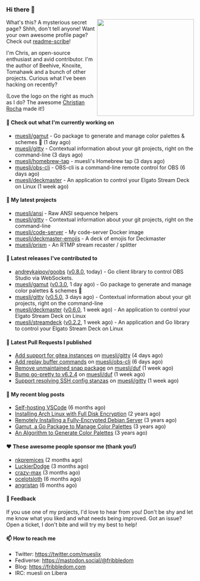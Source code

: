### Hi there 👋

<img align="right" src="https://raw.githubusercontent.com/muesli/muesli/master/assets/termenv.png" width="260">

What's this? A mysterious secret page? Shhh, don't tell anyone!
Want your own awesome profile page? Check out [readme-scribe](https://github.com/muesli/readme-scribe)!

I'm Chris, an open-source enthusiast and avid contributor. I'm the author of Beehive, Knoxite, Tomahawk and a bunch
of other projects. Curious what I've been hacking on recently?

(Love the logo on the right as much as I do? The awesome [Christian Rocha](https://github.com/meowgorithm/) made it!)

#### 👷 Check out what I'm currently working on

- [muesli/gamut](https://github.com/muesli/gamut) - Go package to generate and manage color palettes &amp; schemes 🎨 (1 day ago)
- [muesli/gitty](https://github.com/muesli/gitty) - Contextual information about your git projects, right on the command-line (3 days ago)
- [muesli/homebrew-tap](https://github.com/muesli/homebrew-tap) - muesli&#39;s Homebrew tap (3 days ago)
- [muesli/obs-cli](https://github.com/muesli/obs-cli) - OBS-cli is a command-line remote control for OBS (6 days ago)
- [muesli/deckmaster](https://github.com/muesli/deckmaster) - An application to control your Elgato Stream Deck on Linux (1 week ago)

#### 🌱 My latest projects

- [muesli/ansi](https://github.com/muesli/ansi) - Raw ANSI sequence helpers
- [muesli/gitty](https://github.com/muesli/gitty) - Contextual information about your git projects, right on the command-line
- [muesli/code-server](https://github.com/muesli/code-server) - My code-server Docker image
- [muesli/deckmaster-emojis](https://github.com/muesli/deckmaster-emojis) - A deck of emojis for Deckmaster
- [muesli/prism](https://github.com/muesli/prism) - An RTMP stream recaster / splitter

#### 🔭 Latest releases I've contributed to

- [andreykaipov/goobs](https://github.com/andreykaipov/goobs) ([v0.8.0](https://github.com/andreykaipov/goobs/releases/tag/v0.8.0), today) - Go client library to control OBS Studio via WebSockets.
- [muesli/gamut](https://github.com/muesli/gamut) ([v0.3.0](https://github.com/muesli/gamut/releases/tag/v0.3.0), 1 day ago) - Go package to generate and manage color palettes &amp; schemes 🎨
- [muesli/gitty](https://github.com/muesli/gitty) ([v0.5.0](https://github.com/muesli/gitty/releases/tag/v0.5.0), 3 days ago) - Contextual information about your git projects, right on the command-line
- [muesli/deckmaster](https://github.com/muesli/deckmaster) ([v0.6.0](https://github.com/muesli/deckmaster/releases/tag/v0.6.0), 1 week ago) - An application to control your Elgato Stream Deck on Linux
- [muesli/streamdeck](https://github.com/muesli/streamdeck) ([v0.2.2](https://github.com/muesli/streamdeck/releases/tag/v0.2.2), 1 week ago) - An application and Go library to control your Elgato Stream Deck on Linux

#### 🔨 Latest Pull Requests I published

- [Add support for gitea instances](https://github.com/muesli/gitty/pull/27) on [muesli/gitty](https://github.com/muesli/gitty) (4 days ago)
- [Add replay buffer commands](https://github.com/muesli/obs-cli/pull/44) on [muesli/obs-cli](https://github.com/muesli/obs-cli) (6 days ago)
- [Remove unmaintained snap package](https://github.com/muesli/duf/pull/150) on [muesli/duf](https://github.com/muesli/duf) (1 week ago)
- [Bump go-pretty to v6.2.4](https://github.com/muesli/duf/pull/149) on [muesli/duf](https://github.com/muesli/duf) (1 week ago)
- [Support resolving SSH config stanzas](https://github.com/muesli/gitty/pull/25) on [muesli/gitty](https://github.com/muesli/gitty) (1 week ago)

#### 📜 My recent blog posts

- [Self-hosting VSCode](https://fribbledom.com/posts/selfhosting-vscode/) (6 months ago)
- [Installing Arch Linux with Full Disk Encryption](https://fribbledom.com/posts/encrypted-arch-install/) (2 years ago)
- [Remotely Installing a Fully-Encrypted Debian Server](https://fribbledom.com/posts/encrypted-remote-debian-install/) (3 years ago)
- [Gamut, a Go Package to Manage Color Palettes](https://fribbledom.com/posts/gamut-package-to-handle-color-palettes/) (3 years ago)
- [An Algorithm to Generate Color Palettes](https://fribbledom.com/posts/an-algorithm-to-generate-color-palettes/) (3 years ago)

#### ❤️ These awesome people sponsor me (thank you!)

- [nkpremices](https://github.com/nkpremices) (2 months ago)
- [LuckierDodge](https://github.com/LuckierDodge) (3 months ago)
- [crazy-max](https://github.com/crazy-max) (3 months ago)
- [ocelotsloth](https://github.com/ocelotsloth) (6 months ago)
- [angristan](https://github.com/angristan) (6 months ago)

#### 💬 Feedback

If you use one of my projects, I'd love to hear from you! Don't be shy and let me know what you liked
and what needs being improved. Got an issue? Open a ticket, I don't bite and will try my best to help!

#### 📫 How to reach me

- Twitter: https://twitter.com/mueslix
- Fediverse: https://mastodon.social/@fribbledom
- Blog: https://fribbledom.com
- IRC: muesli on Libera
